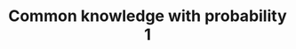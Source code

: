 ---
id_key: d1987-common
categories: GT
tags:
- common knowledge
authors:
- Brandenburger, Adam
- Dekel, Eddie
title: Common knowledge with probability 1
journal: Journal of Mathematical Economics
vol: 16
num: 3
pages: 237-245
year: 1987
pub: Elsevier
pdf: common-knowledge-with-prob1.pdf
permalink: "/papers/d1987-common.txt"
layout: bib
---